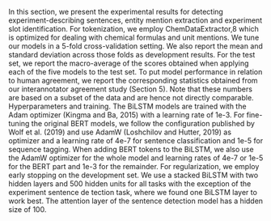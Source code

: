In this section, we present the experimental results
for detecting experiment-describing sentences, entity mention extraction and experiment slot identification. For tokenization, we employ ChemDataExtractor,8 which is optimized for dealing with chemical formulas and unit mentions.
We tune our models in a 5-fold cross-validation
setting. We also report the mean and standard deviation across those folds as development results.
For the test set, we report the macro-average of
the scores obtained when applying each of the
five models to the test set. To put model performance in relation to human agreement, we report
the corresponding statistics obtained from our interannotator agreement study (Section 5). Note that
these numbers are based on a subset of the data and
are hence not directly comparable.
Hyperparameters and training. The BiLSTM
models are trained with the Adam optimizer
(Kingma and Ba, 2015) with a learning rate of
1e-3. For fine-tuning the original BERT models,
we follow the configuration published by Wolf et al.
(2019) and use AdamW (Loshchilov and Hutter,
2019) as optimizer and a learning rate of 4e-7 for
sentence classification and 1e-5 for sequence tagging. When adding BERT tokens to the BiLSTM,
we also use the AdamW optimizer for the whole
model and learning rates of 4e-7 or 1e-5 for the
BERT part and 1e-3 for the remainder. For regularization, we employ early stopping on the development set. We use a stacked BiLSTM with two
hidden layers and 500 hidden units for all tasks
with the exception of the experiment sentence de
tection task, where we found one BiLSTM layer
to work best. The attention layer of the sentence
detection model has a hidden size of 100.


